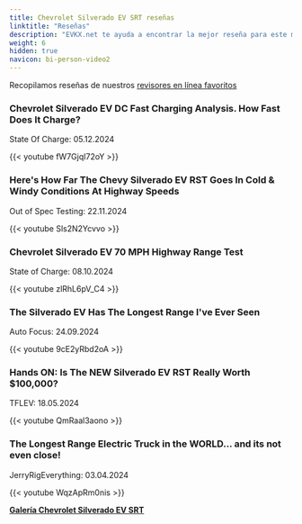 ```yaml
---
title: Chevrolet Silverado EV SRT reseñas
linktitle: "Reseñas"
description: "EVKX.net te ayuda a encontrar la mejor reseña para este modelo."
weight: 6
hidden: true
navicon: bi-person-video2
---
```

Recopilamos reseñas de nuestros [revisores en línea favoritos](../../../../../guides/evreviewers/)

<div class="container text-center shadow p-2 pe-4 mb-5 bg-body-tertiary rounded border">
<h3>Chevrolet Silverado EV DC Fast Charging Analysis. How Fast Does It Charge?</h3>
<p>State Of Charge: 05.12.2024</p>

{{< youtube fW7GjqI72oY >}}

</div>
<div class="container text-center shadow p-2 pe-4 mb-5 bg-body-tertiary rounded border">
<h3>Here&#39;s How Far The Chevy Silverado EV RST Goes In Cold &amp; Windy Conditions At Highway Speeds</h3>
<p>Out of Spec Testing: 22.11.2024</p>

{{< youtube Sls2N2Ycvvo >}}

</div>
<div class="container text-center shadow p-2 pe-4 mb-5 bg-body-tertiary rounded border">
<h3>Chevrolet Silverado EV 70 MPH Highway Range Test</h3>
<p>State of Charge: 08.10.2024</p>

{{< youtube zlRhL6pV_C4 >}}

</div>
<div class="container text-center shadow p-2 pe-4 mb-5 bg-body-tertiary rounded border">
<h3>The Silverado EV Has The Longest Range I've Ever Seen</h3>
<p>Auto Focus: 24.09.2024</p>

{{< youtube 9cE2yRbd2oA >}}

</div>
<div class="container text-center shadow p-2 pe-4 mb-5 bg-body-tertiary rounded border">
<h3>Hands ON: Is The NEW Silverado EV RST Really Worth $100,000?</h3>
<p>TFLEV: 18.05.2024</p>

{{< youtube QmRaal3aono >}}

</div>
<div class="container text-center shadow p-2 pe-4 mb-5 bg-body-tertiary rounded border">
<h3>The Longest Range Electric Truck in the WORLD... and its not even close!</h3>
<p>JerryRigEverything: 03.04.2024</p>

{{< youtube WqzApRm0nis >}}

</div>
<div class="mt-3 mb-3">
<a href="../gallery/" class="text-decoration-none text-black">
<strong><i class="bi-arrow-left"></i>Galería  </strong>
</a>
<a href="../" class="text-decoration-none text-black float-end">
<strong>Chevrolet Silverado EV SRT <i class="bi-arrow-right"></i></strong>
</a>
</div>
